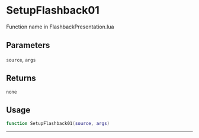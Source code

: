 # SetupFlashback01
Function name in FlashbackPresentation.lua
## Parameters
`source`, `args`
## Returns
`none`
## Usage
```lua
function SetupFlashback01(source, args)
```
---
